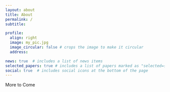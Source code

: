 ```yaml
---
layout: about
title: About
permalink: /
subtitle:

profile:
  align: right
  image: my_pic.jpg
  image_circular: false # crops the image to make it circular
  address:

news: true  # includes a list of news items
selected_papers: true # includes a list of papers marked as "selected={true}"
social: true  # includes social icons at the bottom of the page
---
```


More to Come
